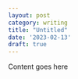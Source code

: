 ```yaml
---
layout: post
category: writing
title: "Untitled"
date: '2023-02-13'
draft: true
---
```


Content goes here
